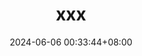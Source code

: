 ---
title: xxx
toc: false
license: false
tags:
  - xxx
categories:
  - xxx
description: xxx
url: /post/xxx.html
date: '2024-06-06 00:33:44+08:00'
lastmod: '2024-06-06 00:33:44+08:00'
---